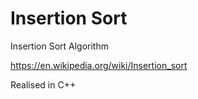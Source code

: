 # Insertion Sort
Insertion Sort Algorithm

https://en.wikipedia.org/wiki/Insertion_sort

Realised in C++
